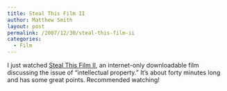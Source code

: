 ```yaml
---
title: Steal This Film II
author: Matthew Smith
layout: post
permalink: /2007/12/30/steal-this-film-ii
categories:
  - Film
---
```

I just watched [Steal This Film II][1], an internet-only downloadable film discussing the issue of &#8220;intellectual property.&#8221; It&#8217;s about forty minutes long and has some great points. Recommended watching!

 [1]: http://stealthisfilm.com/Part2/